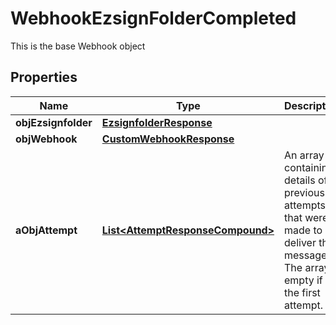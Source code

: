 

# WebhookEzsignFolderCompleted

This is the base Webhook object

## Properties

| Name | Type | Description | Notes |
|------------ | ------------- | ------------- | -------------|
|**objEzsignfolder** | [**EzsignfolderResponse**](EzsignfolderResponse.md) |  |  |
|**objWebhook** | [**CustomWebhookResponse**](CustomWebhookResponse.md) |  |  |
|**aObjAttempt** | [**List&lt;AttemptResponseCompound&gt;**](AttemptResponseCompound.md) | An array containing details of previous attempts that were made to deliver the message. The array is empty if it&#39;s the first attempt. |  |



